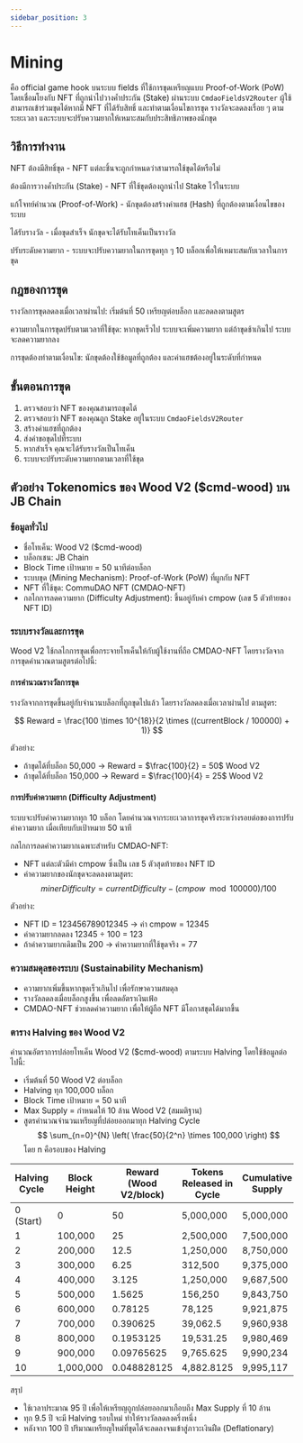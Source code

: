 ```yaml
---
sidebar_position: 3
---
```


# Mining

คือ official game hook บนระบบ fields ที่ใช้การขุดเหรียญแบบ Proof-of-Work (PoW) โดยเชื่อมโยงกับ NFT ที่ถูกนำไปวางค้ำประกัน (Stake) ผ่านระบบ `CmdaoFieldsV2Router` ผู้ใช้สามารถเข้าร่วมขุดได้หากมี NFT ที่ได้รับสิทธิ์ และทำตามเงื่อนไขการขุด รางวัลจะลดลงเรื่อย ๆ ตามระยะเวลา และระบบจะปรับความยากให้เหมาะสมกับประสิทธิภาพของนักขุด

## วิธีการทำงาน

NFT ต้องมีสิทธิ์ขุด - NFT แต่ละชิ้นจะถูกกำหนดว่าสามารถใช้ขุดได้หรือไม่

ต้องมีการวางค้ำประกัน (Stake) - NFT ที่ใช้ขุดต้องถูกนำไป Stake ไว้ในระบบ

แก้โจทย์คำนวณ (Proof-of-Work) - นักขุดต้องสร้างค่าแฮช (Hash) ที่ถูกต้องตามเงื่อนไขของระบบ

ได้รับรางวัล - เมื่อขุดสำเร็จ นักขุดจะได้รับโทเค็นเป็นรางวัล

ปรับระดับความยาก - ระบบจะปรับความยากในการขุดทุก ๆ 10 บล็อกเพื่อให้เหมาะสมกับเวลาในการขุด

## กฎของการขุด

รางวัลการขุดลดลงเมื่อเวลาผ่านไป: เริ่มต้นที่ 50 เหรียญต่อบล็อก และลดลงตามสูตร

ความยากในการขุดปรับตามเวลาที่ใช้ขุด: หากขุดเร็วไป ระบบจะเพิ่มความยาก แต่ถ้าขุดช้าเกินไป ระบบจะลดความยากลง

การขุดต้องทำตามเงื่อนไข: นักขุดต้องใช้ข้อมูลที่ถูกต้อง และค่าแฮชต้องอยู่ในระดับที่กำหนด

## ขั้นตอนการขุด

1. ตรวจสอบว่า NFT ของคุณสามารถขุดได้
2. ตรวจสอบว่า NFT ของคุณถูก Stake อยู่ในระบบ `CmdaoFieldsV2Router`
3. สร้างค่าแฮชที่ถูกต้อง
4. ส่งคำขอขุดไปที่ระบบ
5. หากสำเร็จ คุณจะได้รับรางวัลเป็นโทเค็น
6. ระบบจะปรับระดับความยากตามเวลาที่ใช้ขุด

## ตัวอย่าง Tokenomics ของ Wood V2 ($cmd-wood) บน JB Chain

### ข้อมูลทั่วไป
- ชื่อโทเค็น: Wood V2 ($cmd-wood)
- บล็อกเชน: JB Chain
- Block Time เป้าหมาย = 50 นาทีต่อบล็อก
- ระบบขุด (Mining Mechanism): Proof-of-Work (PoW) ที่ผูกกับ NFT
- NFT ที่ใช้ขุด: CommuDAO NFT (CMDAO-NFT)
- กลไกการลดความยาก (Difficulty Adjustment): ขึ้นอยู่กับค่า cmpow (เลข 5 ตัวท้ายของ NFT ID)

### ระบบรางวัลและการขุด

Wood V2 ใช้กลไกการขุดเพื่อกระจายโทเค็นให้กับผู้ใช้งานที่ถือ CMDAO-NFT โดยรางวัลจากการขุดคำนวณตามสูตรต่อไปนี้:

#### การคำนวณรางวัลการขุด

รางวัลจากการขุดขึ้นอยู่กับจำนวนบล็อกที่ถูกขุดไปแล้ว โดยรางวัลลดลงเมื่อเวลาผ่านไป ตามสูตร:

$$
Reward = \frac{100 \times 10^{18}}{2 \times ((currentBlock / 100000) + 1)}
$$

ตัวอย่าง:
- ถ้าขุดได้ที่บล็อก 50,000 → Reward = $\frac{100}{2} = 50$ Wood V2
- ถ้าขุดได้ที่บล็อก 150,000 → Reward = $\frac{100}{4} = 25$ Wood V2

#### การปรับค่าความยาก (Difficulty Adjustment)

ระบบจะปรับค่าความยากทุก 10 บล็อก โดยคำนวณจากระยะเวลาการขุดจริงระหว่างรอยต่อของการปรับค่าความยาก เมื่อเทียบกับเป้าหมาย 50 นาที

กลไกการลดค่าความยากเฉพาะสำหรับ CMDAO-NFT:
- NFT แต่ละตัวมีค่า cmpow ซึ่งเป็น เลข 5 ตัวสุดท้ายของ NFT ID
- ค่าความยากของนักขุดจะลดลงตามสูตร:
$$
minerDifficulty = currentDifficulty - (cmpow \mod 100000) / 100
$$

ตัวอย่าง:
- NFT ID = 123456789012345 → ค่า cmpow = 12345
- ค่าความยากลดลง 12345 ÷ 100 = 123
- ถ้าค่าความยากเดิมเป็น 200 → ค่าความยากที่ใช้ขุดจริง = 77

### ความสมดุลของระบบ (Sustainability Mechanism)
- ความยากเพิ่มขึ้นหากขุดเร็วเกินไป เพื่อรักษาความสมดุล
- รางวัลลดลงเมื่อบล็อกสูงขึ้น เพื่อลดอัตราเงินเฟ้อ
- CMDAO-NFT ช่วยลดค่าความยาก เพื่อให้ผู้ถือ NFT มีโอกาสขุดได้มากขึ้น

### ตาราง Halving ของ Wood V2

คำนวณอัตราการปล่อยโทเค็น Wood V2 ($cmd-wood) ตามระบบ Halving โดยใช้ข้อมูลต่อไปนี้:
- เริ่มต้นที่ 50 Wood V2 ต่อบล็อก
- Halving ทุก 100,000 บล็อก
- Block Time เป้าหมาย = 50 นาที
- Max Supply = กำหนดให้ 10 ล้าน Wood V2 (สมมติฐาน)
- สูตรคำนวณจำนวนเหรียญที่ปล่อยออกมาทุก Halving Cycle
$$
\sum_{n=0}^{N} \left( \frac{50}{2^n} \times 100,000 \right)
$$
โดย n คือรอบของ Halving

| Halving Cycle | Block Height | Reward (Wood V2/block) | Tokens Released in Cycle | Cumulative Supply | Years Passed |
| ------------- | ------------- | ------------- | ------------- | ------------- | ------------- |
| 0 (Start) | 0 | 50 | 5,000,000 | 5,000,000 | 0 | 
| 1 | 100,000 | 25 | 2,500,000 | 7,500,000 | 9.5 |
| 2 | 200,000 | 12.5 | 1,250,000 | 8,750,000 | 19.0 |
| 3 | 300,000 | 6.25 | 312,500 | 9,375,000 | 28.5 |
| 4 | 400,000 | 3.125 | 1,250,000 | 9,687,500 | 38.0 |
| 5 | 500,000 | 1.5625 | 156,250 | 9,843,750 | 47.5 |
| 6 | 600,000 | 0.78125 | 78,125 | 9,921,875 | 57.0 |
| 7 | 700,000 | 0.390625 | 39,062.5 | 9,960,938 | 66.5 |
| 8 | 800,000 | 0.1953125 | 19,531.25 | 9,980,469 | 76.0 |
| 9 | 900,000 | 0.09765625 | 9,765.625 | 9,990,234 | 85.5 |
| 10 | 1,000,000 | 0.048828125 | 4,882.8125 | 9,995,117 | 95.0 |

สรุป
- ใช้เวลาประมาณ 95 ปี เพื่อให้เหรียญถูกปล่อยออกมาเกือบถึง Max Supply ที่ 10 ล้าน
- ทุก 9.5 ปี จะมี Halving รอบใหม่ ทำให้รางวัลลดลงครึ่งหนึ่ง
- หลังจาก 100 ปี ปริมาณเหรียญใหม่ที่ขุดได้จะลดลงจนเข้าสู่ภาวะเงินฝืด (Deflationary)
